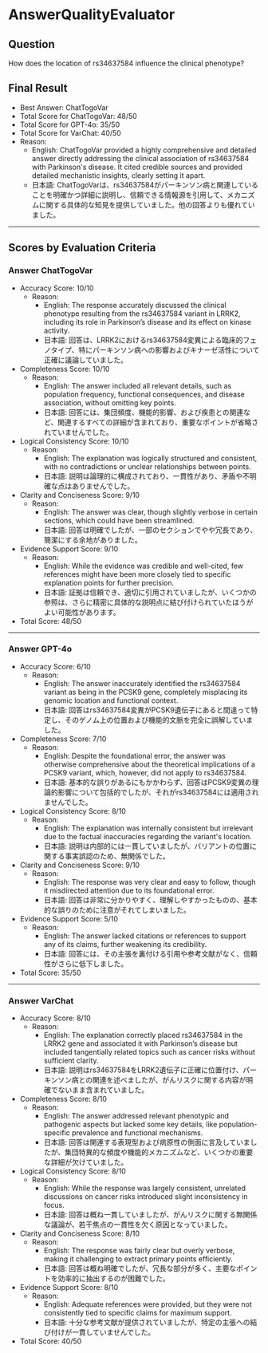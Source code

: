 # AnswerQualityEvaluator

## Question

How does the location of rs34637584 influence the clinical phenotype?

## Final Result

- Best Answer: ChatTogoVar
- Total Score for ChatTogoVar: 48/50
- Total Score for GPT-4o: 35/50
- Total Score for VarChat: 40/50
- Reason:
  - English: ChatTogoVar provided a highly comprehensive and detailed answer directly addressing the clinical association of rs34637584 with Parkinson's disease. It cited credible sources and provided detailed mechanistic insights, clearly setting it apart.
  - 日本語: ChatTogoVarは、rs34637584がパーキンソン病と関連していることを明確かつ詳細に説明し、信頼できる情報源を引用して、メカニズムに関する具体的な知見を提供していました。他の回答よりも優れていました。

---

## Scores by Evaluation Criteria

### Answer ChatTogoVar
- Accuracy Score: 10/10
  - Reason: 
    - English: The response accurately discussed the clinical phenotype resulting from the rs34637584 variant in LRRK2, including its role in Parkinson’s disease and its effect on kinase activity.
    - 日本語: 回答は、LRRK2におけるrs34637584変異による臨床的フェノタイプ、特にパーキンソン病への影響およびキナーゼ活性について正確に議論していました。
- Completeness Score: 10/10
  - Reason: 
    - English: The answer included all relevant details, such as population frequency, functional consequences, and disease association, without omitting key points.
    - 日本語: 回答には、集団頻度、機能的影響、および疾患との関連など、関連するすべての詳細が含まれており、重要なポイントが省略されていませんでした。
- Logical Consistency Score: 10/10
  - Reason: 
    - English: The explanation was logically structured and consistent, with no contradictions or unclear relationships between points.
    - 日本語: 説明は論理的に構成されており、一貫性があり、矛盾や不明確な点はありませんでした。
- Clarity and Conciseness Score: 9/10
  - Reason: 
    - English: The answer was clear, though slightly verbose in certain sections, which could have been streamlined.
    - 日本語: 回答は明確でしたが、一部のセクションでやや冗長であり、簡潔にする余地がありました。
- Evidence Support Score: 9/10
  - Reason: 
    - English: While the evidence was credible and well-cited, few references might have been more closely tied to specific explanation points for further precision.
    - 日本語: 証拠は信頼でき、適切に引用されていましたが、いくつかの参照は、さらに精密に具体的な説明点に結び付けられていたほうがよい可能性があります。
- Total Score: 48/50

---

### Answer GPT-4o
- Accuracy Score: 6/10
  - Reason: 
    - English: The answer inaccurately identified the rs34637584 variant as being in the PCSK9 gene, completely misplacing its genomic location and functional context.
    - 日本語: 回答はrs34637584変異がPCSK9遺伝子にあると間違って特定し、そのゲノム上の位置および機能的文脈を完全に誤解していました。
- Completeness Score: 7/10
  - Reason: 
    - English: Despite the foundational error, the answer was otherwise comprehensive about the theoretical implications of a PCSK9 variant, which, however, did not apply to rs34637584.
    - 日本語: 基本的な誤りがあるにもかかわらず、回答はPCSK9変異の理論的影響について包括的でしたが、それがrs34637584には適用されませんでした。
- Logical Consistency Score: 8/10
  - Reason: 
    - English: The explanation was internally consistent but irrelevant due to the factual inaccuracies regarding the variant's location.
    - 日本語: 説明は内部的には一貫していましたが、バリアントの位置に関する事実誤認のため、無関係でした。
- Clarity and Conciseness Score: 9/10
  - Reason: 
    - English: The response was very clear and easy to follow, though it misdirected attention due to its foundational error.
    - 日本語: 回答は非常に分かりやすく、理解しやすかったものの、基本的な誤りのために注意がそれてしまいました。
- Evidence Support Score: 5/10
  - Reason: 
    - English: The answer lacked citations or references to support any of its claims, further weakening its credibility.
    - 日本語: 回答には、その主張を裏付ける引用や参考文献がなく、信頼性がさらに低下しました。
- Total Score: 35/50

---

### Answer VarChat
- Accuracy Score: 8/10
  - Reason: 
    - English: The explanation correctly placed rs34637584 in the LRRK2 gene and associated it with Parkinson’s disease but included tangentially related topics such as cancer risks without sufficient clarity.
    - 日本語: 説明はrs34637584をLRRK2遺伝子に正確に位置付け、パーキンソン病との関連を述べましたが、がんリスクに関する内容が明確でないまま含まれていました。
- Completeness Score: 8/10
  - Reason: 
    - English: The answer addressed relevant phenotypic and pathogenic aspects but lacked some key details, like population-specific prevalence and functional mechanisms.
    - 日本語: 回答は関連する表現型および病原性の側面に言及していましたが、集団特異的な頻度や機能的メカニズムなど、いくつかの重要な詳細が欠けていました。
- Logical Consistency Score: 8/10
  - Reason: 
    - English: While the response was largely consistent, unrelated discussions on cancer risks introduced slight inconsistency in focus.
    - 日本語: 回答は概ね一貫していましたが、がんリスクに関する無関係な議論が、若干焦点の一貫性を欠く原因となっていました。
- Clarity and Conciseness Score: 8/10
  - Reason: 
    - English: The response was fairly clear but overly verbose, making it challenging to extract primary points efficiently.
    - 日本語: 回答は概ね明確でしたが、冗長な部分が多く、主要なポイントを効率的に抽出するのが困難でした。
- Evidence Support Score: 8/10
  - Reason: 
    - English: Adequate references were provided, but they were not consistently tied to specific claims for maximum support.
    - 日本語: 十分な参考文献が提供されていましたが、特定の主張への結び付けが一貫していませんでした。
- Total Score: 40/50